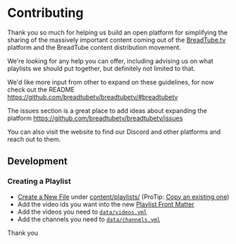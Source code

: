 # Contributing

Thank you so much for helping us build an open platform for simplifying the sharing of the massively important content coming out of the [BreadTube.tv](https://BreadTube.tv) platform and the BreadTube content distribution movement.

We're looking for any help you can offer, including advising us on what playlists we should put together, but definitely not limited to that.

We'd like more input from other to expand on these guidelines, for now check out the README https://github.com/breadtubetv/breadtubetv/#breadtubetv

The issues section is a great place to add ideas about expanding the platform https://github.com/breadtubetv/breadtubetv/issues

You can also visit the website to find our Discord and other platforms and reach out to them.

## Development

### Creating a Playlist

- [Create a New File](https://github.com/breadtubetv/breadtubetv/new/master/content/playlists) under [content/playlists/](https://github.com/breadtubetv/breadtubetv/tree/master/content/playlists) (ProTip: [Copy an existing one](https://github.com/breadtubetv/breadtubetv/blob/master/content/playlists/welcome.md))
- Add the video ids you want into the new [Playlist Front Matter](https://gohugo.io/content-management/front-matter/)
- Add the videos you need to [`data/videos.yml`](https://github.com/breadtubetv/breadtubetv/blob/master/data/videos.yml)
- Add the channels you need to [`data/channels.yml`](https://github.com/breadtubetv/breadtubetv/blob/master/data/channels.yml)

Thank you

